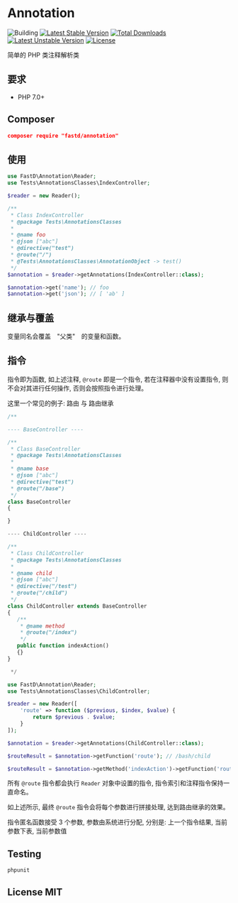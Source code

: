# Annotation

![Building](https://api.travis-ci.org/JanHuang/annotation.svg?branch=master)
[![Latest Stable Version](https://poser.pugx.org/fastd/annotation/v/stable)](https://packagist.org/packages/fastd/annotation) [![Total Downloads](https://poser.pugx.org/fastd/annotation/downloads)](https://packagist.org/packages/fastd/annotation) [![Latest Unstable Version](https://poser.pugx.org/fastd/annotation/v/unstable)](https://packagist.org/packages/fastd/annotation) [![License](https://poser.pugx.org/fastd/annotation/license)](https://packagist.org/packages/fastd/annotation)

简单的 PHP 类注释解析类

## 要求

* PHP 7.0+

## Composer

```json
composer require "fastd/annotation"
```

## 使用

```php
use FastD\Annotation\Reader;
use Tests\AnnotationsClasses\IndexController;

$reader = new Reader();

/**
 * Class IndexController
 * @package Tests\AnnotationsClasses
 *
 * @name foo
 * @json ["abc"]
 * @directive("test")
 * @route("/")
 * @Tests\AnnotationsClasses\AnnotationObject -> test()
 */
$annotation = $reader->getAnnotations(IndexController::class);

$annotation->get('name'); // foo
$annotation->get('json'); // [ 'ab' ]
```

## 继承与覆盖

变量同名会覆盖　"父类"　的变量和函数。

## 指令

指令即为函数, 如上述注释, `@route` 即是一个指令, 若在注释器中没有设置指令, 则不会对其进行任何操作, 否则会按照指令进行处理。

这里一个常见的例子: 路由 与 路由继承

```php
/**

---- BaseController ----

/**
 * Class BaseController
 * @package Tests\AnnotationsClasses
 *
 * @name base
 * @json ["abc"]
 * @directive("test")
 * @route("/base")
 */
class BaseController
{

}

---- ChildController ----

/**
 * Class ChildController
 * @package Tests\AnnotationsClasses
 *
 * @name child
 * @json ["abc"]
 * @directive("/test")
 * @route("/child")
 */
class ChildController extends BaseController
{
   /**
    * @name method
    * @route("/index")
    */
   public function indexAction()
   {}
}

 */

use FastD\Annotation\Reader;
use Tests\AnnotationsClasses\ChildController;

$reader = new Reader([
    'route' => function ($previous, $index, $value) {
        return $previous . $value;
    }
]);

$annotation = $reader->getAnnotations(ChildController::class);

$routeResult = $annotation->getFunction('route'); // /bash/child

$routeResult = $annotation->getMethod('indexAction')->getFunction('route'); // /bash/child/index
```

所有 `@route` 指令都会执行 `Reader` 对象中设置的指令, 指令索引和注释指令保持一直命名。

如上述所示, 最终 `@route` 指令会将每个参数进行拼接处理, 达到路由继承的效果。

指令匿名函数接受 3 个参数, 参数由系统进行分配, 分别是: 上一个指令结果, 当前参数下表, 当前参数值

## Testing

```php
phpunit
```

## License MIT


